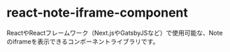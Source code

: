 # react-note-iframe-component
ReactやReactフレームワーク（Next.jsやGatsbyJSなど）で使用可能な、Noteのiframeを表示できるコンポーネントライブラリです。
